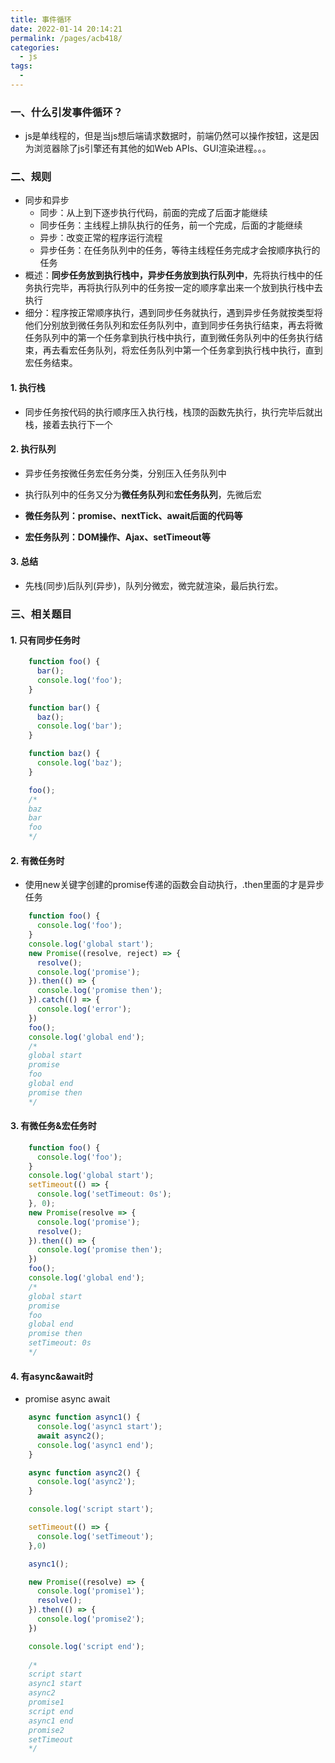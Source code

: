 ```yaml
---
title: 事件循环
date: 2022-01-14 20:14:21
permalink: /pages/acb418/
categories:
  - js
tags:
  - 
---
```


### 一、什么引发事件循环？
- js是单线程的，但是当js想后端请求数据时，前端仍然可以操作按钮，这是因为浏览器除了js引擎还有其他的如Web APIs、GUI渲染进程。。。
### 二、规则
- 同步和异步
  - 同步：从上到下逐步执行代码，前面的完成了后面才能继续
  - 同步任务：主线程上排队执行的任务，前一个完成，后面的才能继续
  - 异步：改变正常的程序运行流程
  - 异步任务：在任务队列中的任务，等待主线程任务完成才会按顺序执行的任务
- 概述：**同步任务放到执行栈中，异步任务放到执行队列中**，先将执行栈中的任务执行完毕，再将执行队列中的任务按一定的顺序拿出来一个放到执行栈中去执行
- 细分：程序按正常顺序执行，遇到同步任务就执行，遇到异步任务就按类型将他们分别放到微任务队列和宏任务队列中，直到同步任务执行结束，再去将微任务队列中的第一个任务拿到执行栈中执行，直到微任务队列中的任务执行结束，再去看宏任务队列，将宏任务队列中第一个任务拿到执行栈中执行，直到宏任务结束。
#### 1. 执行栈
- 同步任务按代码的执行顺序压入执行栈，栈顶的函数先执行，执行完毕后就出栈，接着去执行下一个
#### 2. 执行队列
- 异步任务按微任务宏任务分类，分别压入任务队列中
- 执行队列中的任务又分为**微任务队列**和**宏任务队列**，先微后宏


- **微任务队列：promise、nextTick、await后面的代码等**
- **宏任务队列：DOM操作、Ajax、setTimeout等**
#### 3. 总结
- 先栈(同步)后队列(异步)，队列分微宏，微完就渲染，最后执行宏。
### 三、相关题目
#### 1. 只有同步任务时
```javascript
    function foo() {
      bar();
      console.log('foo');
    }

    function bar() {
      baz();
      console.log('bar');
    }

    function baz() {
      console.log('baz');
    }

    foo();
    /*
    baz
    bar
    foo
    */ 
```
#### 2. 有微任务时
- 使用new关键字创建的promise传递的函数会自动执行，.then里面的才是异步任务
```javascript
    function foo() {
      console.log('foo');
    }
    console.log('global start');
    new Promise((resolve, reject) => {
      resolve();
      console.log('promise');
    }).then(() => {
      console.log('promise then');
    }).catch(() => {
      console.log('error');
    })
    foo();
    console.log('global end');
    /*
    global start
    promise
    foo
    global end
    promise then
    */
```
#### 3. 有微任务&宏任务时
```javascript
    function foo() {
      console.log('foo');
    }
    console.log('global start');
    setTimeout(() => {
      console.log('setTimeout: 0s');
    }, 0);
    new Promise(resolve => {
      console.log('promise');
      resolve();
    }).then(() => {
      console.log('promise then');
    })
    foo();
    console.log('global end');
    /*
    global start
    promise
    foo
    global end
    promise then
    setTimeout: 0s
    */
```
#### 4. 有async&await时
- promise async await
```javascript
    async function async1() {
      console.log('async1 start');
      await async2();
      console.log('async1 end');
    }

    async function async2() {
      console.log('async2');
    }

    console.log('script start');

    setTimeout(() => {
      console.log('setTimeout');
    },0)

    async1();

    new Promise((resolve) => {
      console.log('promise1');
      resolve();
    }).then(() => {
      console.log('promise2');
    })

    console.log('script end');
    
    /*
    script start
    async1 start
    async2
    promise1
    script end
    async1 end
    promise2
    setTimeout
    */
```